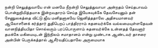 
நன்றி செலுத்துவாயே என் மனமே நீநன்றி செலுத்துவாயா
அன்றதம் செய்தபாவம் பொன்றுநிமித்தமாக
இன்றவதாரம் செய்த இயேசுவுக்கே
தேவசேயனும் தன் சேணுலகத்தை விட்டு
ஜீவ மனிதனாகவே ஜெனித்ததாலே
அதிசயமானவர் ஆலோசனைக் கர்த்தார்
துதிபெறப் பாத்திரராம் சுதனவர்க்கே
வல்லமையுள்ளதேவன் வானநித்தியபிதா
சொல்லரும் பரப்பொருளாம் சுதனவர்க்கே
உன்னதத் தேவனார் தமக்கே மகிமையுடன்
இந்நிலம் சமாதானம் என்று முண்டாக
ஆண்டவர் தாசரை அன்பின் பெருக்கத்தால்
ஆசீர்வதிப்பதாலே அருமையாக


